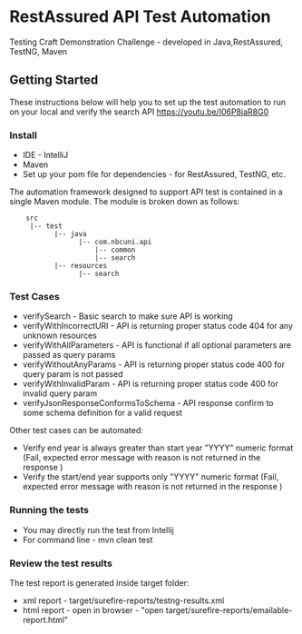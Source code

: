 # RestAssured API Test Automation

Testing Craft Demonstration Challenge - developed in Java,RestAssured, TestNG, Maven

## Getting Started
These instructions below will help you to set up the test automation to run on your local and verify the search API
https://youtu.be/I06P8jaR8G0 

### Install
* IDE - IntelliJ
* Maven
* Set up your pom file for dependencies - for RestAssured, TestNG, etc.

The automation framework designed to support API test is contained in a single Maven module.  The module is broken down as follows: 
```
    src
     |-- test
           |-- java
                 |-- com.nbcuni.api       
                     |-- common
                     |-- search
           |-- resources
                 |-- search
```

### Test Cases

* verifySearch    - Basic search to make sure API is working
* verifyWithIncorrectURI - API is returning proper status code 404 for any unknown resources
* verifyWithAllParameters - API is functional if all optional parameters are passed as query params
* verifyWithoutAnyParams - API is returning proper status code 400 for query param is not passed
* verifyWithInvalidParam - API is returning proper status code 400 for invalid query param
* verifyJsonResponseConformsToSchema - API response confirm to some schema definition for a valid request

Other test cases can be automated:
* Verify end year is always greater than start year "YYYY" numeric format 
    (Fail, expected error message with reason is not returned in the response )
* Verify the start/end year supports only "YYYY" numeric format 
    (Fail, expected error message with reason is not returned in the response )


### Running the tests

* You may directly run the test from Intellij
* For command line -  mvn clean test

### Review the test results
 
 The test report is generated inside target folder:
 * xml report - target/surefire-reports/testng-results.xml
 * html report - open in browser - "open target/surefire-reports/emailable-report.html"



